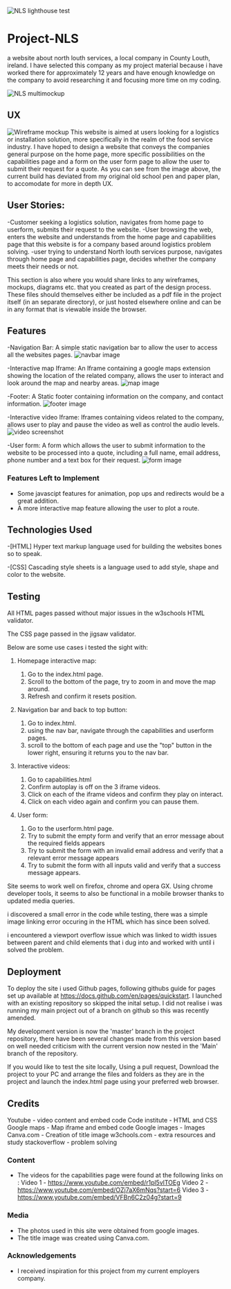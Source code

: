 ![NLS lighthouse test](assets/images/lighthouse.PNG)
# Project-NLS
a website about north louth services, a local company in County Louth, ireland. 
I have selected this company as my project material because i have worked there for approximately 12 years and have enough knowledge on the company to avoid researching it and focusing more time on my coding. 

![NLS multimockup](assets/images/site-images.png)

## UX
 ![Wireframe mockup](assets/images/nls-wf.jpg)
This website is aimed at users looking for a logistics or installation solution, more specifically in the realm of the food service industry. I have hoped to design a website that conveys the companies general purpose on the home page, more specific possibilities on the capabilities page and a form on the user form page to allow the user to submit their request for a quote. As you can see from the image above, the current build has deviated from my original old school pen and paper plan, to accomodate for more in depth UX.


## User Stories: 
-Customer seeking a logistics solution, navigates from home page to userform, submits their request to the website.
-User browsing the web, enters the website and understands from the home page and capabilities page that this website is for a company based around logistics problem solving.
-user trying to understand North louth services purpose, navigates through home page and capabilities page, decides whether the company meets their needs or not. 

This section is also where you would share links to any wireframes, mockups, diagrams etc. that you created as part of the design process. These files should themselves either be included as a pdf file in the project itself (in an separate directory), or just hosted elsewhere online and can be in any format that is viewable inside the browser.

## Features

-Navigation Bar: A simple static navigation bar to allow the user to access all the websites pages. 
![navbar image](assets/images/NLSnavbar.JPG)

-Interactive map Iframe: An Iframe containing a google maps extension showing the location of the related company, allows the user to interact and look around the map and nearby areas. 
![map image](assets/images/nlsmap.JPG)

-Footer: A Static footer containing information on the company, and contact information. 
![footer image](assets/images/footer.JPG)

-Interactive video Iframe: Iframes containing videos related to the company, allows user to play and pause the video as well as control the audio levels. 
![video screenshot](assets/images/video.JPG)

-User form: A form which allows the user to submit information to the website to be processed into a quote, including a full name, email address, phone number and a text box for their request. 
 ![form image](assets/images/form.JPG)

### Features Left to Implement
- Some javascipt features for animation, pop ups and redirects would be a great addition. 
- A more interactive map feature allowing the user to plot a route. 

## Technologies Used

-[HTML]
Hyper text markup language used for building the websites bones so to speak. 

-[CSS]
Cascading style sheets is a language used to add style, shape and color to the website. 

## Testing
All HTML pages passed without major issues in the w3schools HTML validator. 

The CSS page passed in the jigsaw validator. 


Below are some use cases i tested the sight with: 

1. Homepage interactive map:
    1. Go to the index.html page. 
    2. Scroll to the bottom of the page, try to zoom in and move the map around. 
    3. Refresh and confirm it resets position. 

2. Navigation bar and back to top button: 
    1. Go to index.html.
    2. using the nav bar, navigate through the capabilities and userform pages. 
    3. scroll to the bottom of each page and use the "top" button in the lower right, ensuring it returns you to the nav bar.

3. Interactive videos:
    1. Go to capabilities.html
    2. Confirm autoplay is off on the 3 iframe videos. 
    3. Click on each of the iframe videos and confirm they play on interact. 
    4. Click on each video again and confirm you can pause them. 

1. User form:
    1. Go to the userform.html page. 
    2. Try to submit the empty form and verify that an error message about the required fields appears
    3. Try to submit the form with an invalid email address and verify that a relevant error message appears
    4. Try to submit the form with all inputs valid and verify that a success message appears.

Site seems to work well on firefox, chrome and opera GX. Using chrome developer tools, it seems to also be functional in a mobile browser thanks to updated media queries. 

i discovered a small error in the code while testing, there was a simple image linking error occuring in the HTML which has since been solved. 

i encountered a viewport overflow issue which was linked to width issues between parent and child elements that i dug into and worked with until i solved the problem. 

## Deployment

To deploy the site i used Github pages, following githubs guide for pages set up available at https://docs.github.com/en/pages/quickstart. I launched with an existing repository so skipped the inital setup. I did not realise i was running my main project out of a branch on github so this was recently amended. 

My development version is now the 'master' branch in the project repository, there have been several changes made from this version based on well needed criticism with the current version now nested in the 'Main' branch of the repository. 

If you would like to test the site locally, Using a pull request, Download the project to your PC and arrange the files and folders as they are in the project and launch the index.html page using your preferred web browser.


## Credits
Youtube - video content and embed code
Code institute - HTML and CSS 
Google maps - Map iframe and embed code
Google images - Images
Canva.com - Creation of title image
w3chools.com - extra resources and study
stackoverflow - problem solving
### Content
- The videos for the capabilities page were found at the following links on : 
Video 1 - https://www.youtube.com/embed/r1pl5vlTOEg
Video 2 - https://www.youtube.com/embed/OZj7aX6mNqs?start=6
Video 3 - https://www.youtube.com/embed/VFBn6C2z04g?start=9

### Media
- The photos used in this site were obtained from google images.
- The title image was created using Canva.com.

### Acknowledgements

- I received inspiration for this project from my current employers company. 